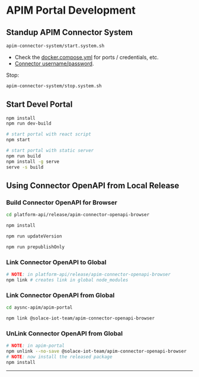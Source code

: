 # APIM Portal Development

## Standup APIM Connector System

````bash
apim-connector-system/start.system.sh
````
- Check the [docker.compose.yml](./docker.compose.yml) for ports / credentials, etc.
- [Connector username/password](./apim-connector-system/docker-volumes/apim-connector/organization_users.json).

Stop:
````bash
apim-connector-system/stop.system.sh
````

## Start Devel Portal
````bash
npm install
npm run dev-build
````
````bash
# start portal with react script
npm start
````
````bash
# start portal with static server
npm run build
npm install -g serve
serve -s build
````

<!-- ## Using APIM Server OpenAPI from Local Release
````bash
cd async-apim/release/apim-server-openapi/apim-server-openapi-browser
# create link in global node_modules
npm link
````

### Link APIM Server OpenAPI from Global
````bash
cd async-apim/apim-portal
npm link @solace-iot-team/apim-server-openapi-browser
````

### Re-build APIM Server OpenApi
e.g. after changes to the OpenAPI Spec.
````bash
cd async-apim/release/apim-server-openapi
npm run build
# NOTE: no need to re-link
````

### UnLink APIM Server OpenAPI from Global
````bash
cd async-apim/apim-portal
npm unlink --no-save @solace-iot-team/apim-server-openapi-browser
# NOTE: now install the released package
npm install
```` -->

## Using Connector OpenAPI from Local Release

### Build Connector OpenAPI for Browser
````bash
cd platform-api/release/apim-connector-openapi-browser
````
````bash
npm install
````
````bash
npm run updateVersion
````
````bash
npm run prepublishOnly
````

### Link Connector OpenAPI to Global
````bash
# NOTE: in platform-api/release/apim-connector-openapi-browser
npm link # creates link in global node_modules
````

### Link Connector OpenAPI from Global
````bash
cd aysnc-apim/apim-portal
````
````bash
npm link @solace-iot-team/apim-connector-openapi-browser
````
### UnLink Connector OpenAPI from Global
````bash
# NOTE: in apim-portal
npm unlink --no-save @solace-iot-team/apim-connector-openapi-browser
# NOTE: now install the released package
npm install
````

---

